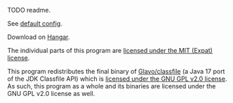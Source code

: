 TODO readme.

See [default config](https://github.com/emilyy-dev/EventCancelDebug/blob/main/src/main/resources/config.yml).

Download on [Hangar]().

The individual parts of this program are
[licensed under the MIT (Expat) license](https://github.com/emilyy-dev/EventCancelDebug/blob/main/LICENSES).

This program redistributes the final binary of [Glavo/classfile](https://github.com/Glavo/classfile/tree/0.4.0)
(a Java 17 port of the JDK Classfile API) which is
[licensed under the GNU GPL v2.0 license](https://github.com/Glavo/classfile/blob/0.4.0/LICENSE). As such, this program
as a whole and its binaries are licensed under the GNU GPL v2.0 license as well.
